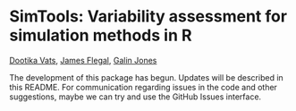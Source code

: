 # SimTools: Variability assessment for simulation methods in R

[Dootika Vats](http://home.iitk.ac.in/~dootika/), [James Flegal](https://faculty.ucr.edu/~jflegal/), [Galin Jones](http://users.stat.umn.edu/~galin/)

The development of this package has begun. Updates will be described in this README. For communication regarding issues in the code and other suggestions, maybe we can try and use the GitHub Issues interface.


